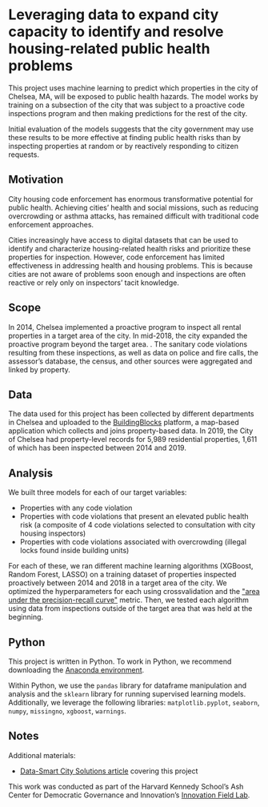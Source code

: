 #  Leveraging data to expand city capacity to identify and resolve housing-related public health problems

This project uses machine learning to predict which properties in the city of Chelsea, MA, will be exposed to public health hazards. The model works by training on a subsection of the city that was subject to a proactive code inspections program and then making predictions for the rest of the city.

Initial evaluation of the models suggests that the city government may use these results to be more effective at finding public health risks than by inspecting properties at random or by reactively responding to citizen requests.

## Motivation

 City housing code enforcement has enormous transformative potential for public health. Achieving cities’ health and social missions, such as reducing overcrowding or asthma attacks, has remained difficult with traditional code enforcement approaches. 
 
 Cities increasingly have access to digital datasets that can be used to identify and characterize housing-related health risks and prioritize these properties for inspection. However, code enforcement has limited effectiveness in addressing health and housing problems. This is because cities are not aware of problems soon enough and inspections are often reactive or rely only on inspectors’ tacit knowledge.
 
 ## Scope

In 2014, Chelsea implemented a proactive program to inspect all rental properties in a target area of the city. In mid-2018, the city expanded the proactive program beyond the target area. . The sanitary code violations resulting from these inspections, as well as data on police and fire calls, the assessor’s database, the census, and other sources were aggregated and linked by property.

## Data

The data used for this project has been collected by different departments in Chelsea and uploaded to the [BuildingBlocks](https://www.tolemi.com/buildingblocks/)  platform, a map-based application which collects and joins property-based data. In 2019, the City of Chelsea had property-level records for 5,989 residential properties, 1,611 of which has been inspected between 2014 and 2019.

## Analysis

We built three models for each of our target variables:
*	Properties with any code violation
*	Properties with code violations that present an elevated public health risk (a composite of 4 code violations selected to consultation with city housing inspectors) 
*	Properties with code violations associated with overcrowding (illegal locks found inside building units)

For each of these, we ran different machine learning algorithms (XGBoost, Random Forest, LASSO) on a training dataset of properties inspected proactively between 2014 and 2018 in a target area of the city. We optimized the hyperparameters for each using crossvalidation and the ["area under the precision-recall curve"](https://scikit-learn.org/stable/auto_examples/model_selection/plot_precision_recall.html) metric. Then, we tested each algorithm using data from inspections outside of the target area that was held at the beginning.


## Python

This project is written in Python. To work in Python, we recommend downloading the 
[Anaconda environment](https://docs.anaconda.com/anaconda/install/).

Within Python, we use the `pandas` library for dataframe manipulation and analysis and the `sklearn` library for running supervised learning models. Additionally, we leverage the following libraries: `matplotlib.pyplot`, `seaborn`, `numpy`, `missingno`, `xgboost`, `warnings`.


## Notes

Additional materials:
* [Data-Smart City Solutions article](https://datasmart.ash.harvard.edu/news/article/how-cities-can-use-housing-data-predict-covid-19-hotspots-lessons-chelsea-ma) covering this project

This work was conducted as part of the Harvard Kennedy School’s Ash Center for Democratic Governance and Innovation’s [Innovation Field Lab](https://ash.harvard.edu/innovation-field-lab). 
